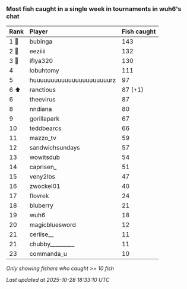 ### Most fish caught in a single week in tournaments in wuh6's chat

| Rank  | Player                    | Fish caught |
|:------|:--------------------------|:------------|
| 1 🥇  | bubinga                   | 143         |
| 2 🥈  | eeziiii                   | 132         |
| 3 🥉  | iflya320                  | 130         |
| 4     | lobuhtomy                 | 111         |
| 5     | huuuuuuuuuuuuuuuuuuuuuurz | 97          |
| 6 ⬆   | ranctious                 | 87 (+1)     |
| 6     | theevirus                 | 87          |
| 8     | nndiana                   | 80          |
| 9     | gorillapark               | 67          |
| 10    | teddbearcs                | 66          |
| 11    | mazzo_tv                  | 59          |
| 12    | sandwichsundays           | 57          |
| 13    | wowitsdub                 | 54          |
| 14    | caprisen_                 | 51          |
| 15    | veny2lbs                  | 47          |
| 16    | zwockel01                 | 40          |
| 17    | flovrek                   | 24          |
| 18    | bluberry                  | 21          |
| 19    | wuh6                      | 18          |
| 20    | magicbluesword            | 12          |
| 21    | ceriise__                 | 11          |
| 21    | chubby_________           | 11          |
| 23    | commanda_u                | 10          |

_Only showing fishers who caught >= 10 fish_

_Last updated at 2025-10-28 18:33:10 UTC_